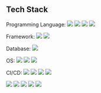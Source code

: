 <h2>Tech Stack</h2>

<p>
    Programming Language:
    <a href="#" target="_blank"><img src="https://img.shields.io/badge/Python-3766AB?style=flat&logo=Python&logoColor=yellow"/></a> 
    <a href="#" target="_blank"><img src="https://img.shields.io/badge/PHP-3766AB?style=flat&logo=PHP&logoColor=yellow"/></a>
    <a href="#" target="_blank"><img src="https://img.shields.io/badge/GO-11B48A?style=flat&logo=GO&logoColor=yellow"/></a>
    <a href="#" target="_blank"><img src="https://img.shields.io/badge/Javascript-F5DF4D?style=flat&logo=Javascript&logoColor=orange"/></a>
</p>
<p>
    Framework:
    <a href="#" target="_blank"><img src="https://img.shields.io/badge/Django-3766AB?style=flat&logo=Django&logoColor=yellow"/></a> 
    <a href="#" target="_blank"><img src="https://img.shields.io/badge/Codeigniter-orange?style=flat&logo=Codeigniter&logoColor=red"/></a> 
</p>
<p>
    Database:
    <a href="#" target="_blank"><img src="https://img.shields.io/badge/MySQL-3766AB?style=flat&logo=MySQL&logoColor=yellow"/></a> 
</p>
<p>
    OS:
    <a href="#" target="_blank"><img src="https://img.shields.io/badge/Ubuntu-orange?style=flat&logo=Ubuntu&logoColor=yellow"/></a> 
    <a href="#" target="_blank"><img src="https://img.shields.io/badge/CentOS-363945?style=flat&logo=CentOS&logoColor=yellow"/></a> 
    <a href="#" target="_blank"><img src="https://img.shields.io/badge/Toast-blue?style=flat&logo=Toast&logoColor=skyblue"/></a> 
</p>
<p>
    CI/CD:
    <a href="#" target="_blank"><img src="https://img.shields.io/badge/Github-363945?style=flat&logo=Github&logoColor=white"/></a> 
    <a href="#" target="_blank"><img src="https://img.shields.io/badge/Jenkins-EFE1CE?style=flat&logo=Jenkins&logoColor=black"/></a> 
    <a href="#" target="_blank"><img src="https://img.shields.io/badge/Docker-blue?style=flat&logo=Docker&logoColor=skyblue"/></a> 
    <a href="#" target="_blank"><img src="https://img.shields.io/badge/Nexus-11B48A?style=flat&logo=Nexus&logoColor=black"/></a> 
</p>
<p>
    <a href="#" target="_blank"><img src="https://img.shields.io/badge/Redis-D2386C?style=flat&logo=Redis&logoColor=red"/></a> 
    <a href="#" target="_blank"><img src="https://img.shields.io/badge/Celery-green?style=flat&logo=Celery&logoColor=A0DAA9"/></a> 
    <a href="#" target="_blank"><img src="https://img.shields.io/badge/Fluentd-0072B5?style=flat&logo=Fluentd&logoColor=blue"/></a> 
    <a href="#" target="_blank"><img src="https://img.shields.io/badge/Prometheus-orange?style=flat&logo=Prometheus&logoColor=D2386C"/></a> 
    <a href="#" target="_blank"><img src="https://img.shields.io/badge/Grafana-363945?style=flat&logo=Grafana&logoColor=FDAC53"/></a> 
</p>



<!--
뱃지
https://shields.io/
아이콘
https://simpleicons.org/
컬러
https://www.w3schools.com/colors/colors_2021.asp
-->
